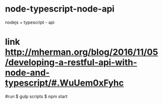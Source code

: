 # node-typescript-node-api
nodejs + typescript - api
# link http://mherman.org/blog/2016/11/05/developing-a-restful-api-with-node-and-typescript/#.WuUem0xFyhc

#run
$ gulp scripts
$ npm start

